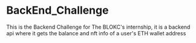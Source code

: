 # BackEnd_Challenge
 This is the Backend Challenge for The BLOKC's internship, it is a backend api where it gets the balance and nft info of a user's ETH wallet address
